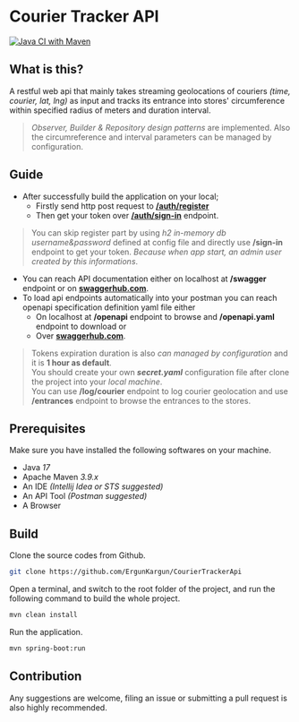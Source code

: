 # Courier Tracker API

[![Java CI with Maven](https://github.com/ErgunKargun/CourierTrackerApi/actions/workflows/maven.yml/badge.svg)](https://github.com/ErgunKargun/CourierTrackerApi/actions/workflows/maven.yml)

## What is this?

A restful web api that mainly takes streaming geolocations of couriers *(time, courier, lat, lng)* as input and tracks its entrance into stores' circumference within specified radius of meters and duration interval.

> *Observer, Builder & Repository design patterns* are implemented. Also the circumreference and interval parameters can be managed by configuration.

## Guide

* After successfully build the application on your local;
    * Firstly send http post request to [**/auth/register**](http://localhost:8080/auth/register)
    * Then get your token over [**/auth/sign-in**](http://localhost:8080/auth/sign-in) endpoint.
> You can skip register part by using *h2 in-memory db username&password* defined at config file and directly use **/sign-in** endpoint to get your token. *Because when app start, an admin user created by this informations*.  
* You can reach API documentation either on localhost at **/swagger** endpoint or on [**swaggerhub.com**](https://app.swaggerhub.com/apis-docs/ErgunKargun/CourierTrackerApi/v1).
* To load api endpoints automatically into your postman you can reach openapi specification definition yaml file either
    * On localhost at **/openapi** endpoint to browse and **/openapi.yaml** endpoint to download or
    * Over [**swaggerhub.com**](https://app.swaggerhub.com/apis/ErgunKargun/CourierTrackerApi/v1).

> Tokens expiration duration is also *can managed by configuration* and it is **1 hour as default**.  
> You should create your own ***secret.yaml*** configuration file after clone the project into your *local machine*.  
> You can use
   > **/log/courier** endpoint to log courier geolocation and use
   > **/entrances** endpoint to browse the entrances to the stores.  

## Prerequisites

Make sure you have installed the following softwares on your machine.

* Java *17*
* Apache Maven *3.9.x*
* An IDE *(Intellij Idea or STS suggested)*
* An API Tool *(Postman suggested)*
* A Browser

## Build 

Clone the source codes from Github.

```bash
git clone https://github.com/ErgunKargun/CourierTrackerApi
```

Open a terminal, and switch to the root folder of the project, and run the following command to build the whole project.

```bash
mvn clean install
```

Run the application.

```bash
mvn spring-boot:run
```


## Contribution

Any suggestions are welcome, filing an issue or submitting a pull request is also highly recommended.  
